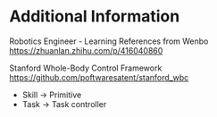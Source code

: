 # Additional Information

Robotics Engineer - Learning References from Wenbo
https://zhuanlan.zhihu.com/p/416040860

Stanford Whole-Body Control Framework
https://github.com/poftwaresatent/stanford_wbc

* Skill -> Primitive
* Task -> Task controller


